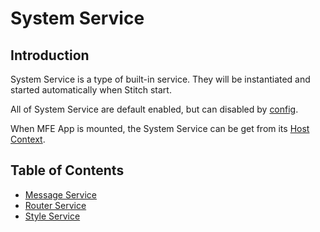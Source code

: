 # System Service

## Introduction

System Service is a type of built-in service. They will be instantiated and started automatically when Stitch start.

All of System Service are default enabled, but can disabled by [config](https://alm-github.systems.uk.hsbc/Net-UI/stitch/blob/HEAD/docs/3.Config_Schema.md).

When MFE App is mounted, the System Service can be get from its [Host Context](https://alm-github.systems.uk.hsbc/Net-UI/stitch/blob/HEAD/docs/5.MFE_App/5.2.Host_Context.md).

## Table of Contents

- [Message Service](https://alm-github.systems.uk.hsbc/Net-UI/stitch/blob/HEAD/docs/6.Services/6.1.System_Service/6.1.1.Message_Service.md)
- [Router Service](https://alm-github.systems.uk.hsbc/Net-UI/stitch/blob/HEAD/docs/6.Services/6.1.System_Service/6.1.2.Router_Service/index.md)
- [Style Service](https://alm-github.systems.uk.hsbc/Net-UI/stitch/blob/HEAD/docs/6.Services/6.1.System_Service/6.1.3.Style_Service.md)
